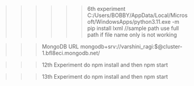 >>>>>>6th experiment
C:/Users/BOBBY/AppData/Local/Microsoft/WindowsApps/python3.11.exe -m pip install lxml   //sample path
use full path if file name only is not working

>>>MongoDB URL
mongodb+srv://varshini_ragi:<pwd>$@cluster-1.bfl8eci.mongodb.net/

>>>12th Experiment
do npm install and then npm start

>>>13th Experiment
do npm install and then npm start
